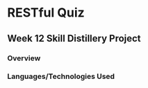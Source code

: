 # RESTful Quiz
#####


## Week 12 Skill Distillery Project 

### Overview 


### Languages/Technologies Used
<ul>

</ul>


